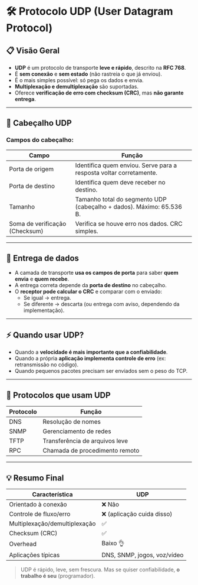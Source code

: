 # &#x1F6E0;&#xFE0F; Protocolo UDP (User Datagram Protocol)

## &#x1F4CB; Visão Geral

- **UDP** é um protocolo de transporte **leve e rápido**, descrito na **RFC 768**.
- É **sem conexão** e **sem estado** (não rastreia o que já enviou).
- É o mais simples possível: só pega os dados e envia.
- **Multiplexação e demultiplexação** são suportadas.
- Oferece **verificação de erro com checksum (CRC)**, mas **não garante entrega**.

---

## &#x1F4E8; Cabeçalho UDP

### Campos do cabeçalho:
| Campo             | Função                                                                 |
|------------------|------------------------------------------------------------------------|
| Porta de origem  | Identifica quem enviou. Serve para a resposta voltar corretamente.     |
| Porta de destino | Identifica quem deve receber no destino.                              |
| Tamanho          | Tamanho total do segmento UDP (cabeçalho + dados). Máximo: 65.536 B.   |
| Soma de verificação (Checksum) | Verifica se houve erro nos dados. CRC simples.                   |

---

## &#x1F50E; Entrega de dados

- A camada de transporte **usa os campos de porta** para saber **quem envia** e **quem recebe**.
- A entrega correta depende da **porta de destino** no cabeçalho.
- O **receptor pode calcular o CRC** e comparar com o enviado:
  - Se igual → entrega.
  - Se diferente → descarta (ou entrega com aviso, dependendo da implementação).

---

## &#x26A1; Quando usar UDP?

- Quando a **velocidade é mais importante que a confiabilidade**.
- Quando a própria **aplicação implementa controle de erro** (ex: retransmissão no código).
- Quando pequenos pacotes precisam ser enviados sem o peso do TCP.

---

## &#x1F4C4; Protocolos que usam UDP

| Protocolo | Função                                      |
|-----------|---------------------------------------------|
| DNS       | Resolução de nomes                         |
| SNMP      | Gerenciamento de redes                     |
| TFTP      | Transferência de arquivos leve             |
| RPC       | Chamada de procedimento remoto             |

---

## &#x1F4A1; Resumo Final

| Característica            | UDP                         |
|---------------------------|-----------------------------|
| Orientado à conexão       | ❌ Não                      |
| Controle de fluxo/erro    | ❌ (aplicação cuida disso)  |
| Multiplexação/demultiplexação | ✅                        |
| Checksum (CRC)            | ✅                          |
| Overhead                  | Baixo &#x1F44C;               |
| Aplicações típicas        | DNS, SNMP, jogos, voz/vídeo |

> UDP é rápido, leve, sem frescura. Mas se quiser confiabilidade, **o trabalho é seu** (programador).
